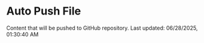 # Auto Push File

Content that will be pushed to GitHub repository.
Last updated: 06/28/2025, 01:30:40 AM